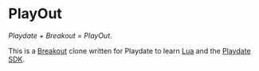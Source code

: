 # PlayOut

_Playdate + Breakout = PlayOut_.

This is a [Breakout] clone written for Playdate to learn [Lua] and the [Playdate
SDK].

  [Breakout]: https://en.wikipedia.org/wiki/Breakout_(video_game)
  [Lua]: https://www.lua.org/
  [Playdate SDK]: https://sdk.play.date/
